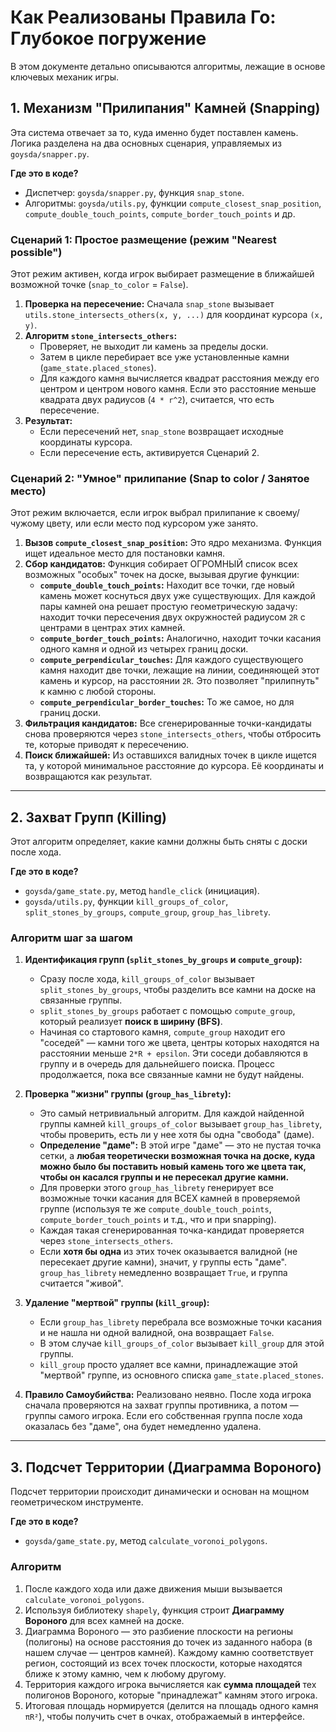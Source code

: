 # Как Реализованы Правила Го: Глубокое погружение

В этом документе детально описываются алгоритмы, лежащие в основе ключевых механик игры.

## 1. Механизм "Прилипания" Камней (Snapping)

Эта система отвечает за то, куда именно будет поставлен камень. Логика разделена на два основных сценария, управляемых из `goysda/snapper.py`.

**Где это в коде?**
*   Диспетчер: `goysda/snapper.py`, функция `snap_stone`.
*   Алгоритмы: `goysda/utils.py`, функции `compute_closest_snap_position`, `compute_double_touch_points`, `compute_border_touch_points` и др.

### Сценарий 1: Простое размещение (режим "Nearest possible")

Этот режим активен, когда игрок выбирает размещение в ближайшей возможной точке (`snap_to_color` = `False`).

1.  **Проверка на пересечение:** Сначала `snap_stone` вызывает `utils.stone_intersects_others(x, y, ...)` для координат курсора `(x, y)`.
2.  **Алгоритм `stone_intersects_others`:**
    *   Проверяет, не выходит ли камень за пределы доски.
    *   Затем в цикле перебирает все уже установленные камни (`game_state.placed_stones`).
    *   Для каждого камня вычисляется квадрат расстояния между его центром и центром нового камня. Если это расстояние меньше квадрата двух радиусов (`4 * r^2`), считается, что есть пересечение.
3.  **Результат:**
    *   Если пересечений нет, `snap_stone` возвращает исходные координаты курсора.
    *   Если пересечение есть, активируется Сценарий 2.

### Сценарий 2: "Умное" прилипание (Snap to color / Занятое место)

Этот режим включается, если игрок выбрал прилипание к своему/чужому цвету, или если место под курсором уже занято.

1.  **Вызов `compute_closest_snap_position`:** Это ядро механизма. Функция ищет идеальное место для постановки камня.
2.  **Сбор кандидатов:** Функция собирает ОГРОМНЫЙ список всех возможных "особых" точек на доске, вызывая другие функции:
    *   **`compute_double_touch_points`:** Находит все точки, где новый камень может коснуться двух уже существующих. Для каждой пары камней она решает простую геометрическую задачу: находит точки пересечения двух окружностей радиусом `2R` с центрами в центрах этих камней.
    *   **`compute_border_touch_points`:** Аналогично, находит точки касания одного камня и одной из четырех границ доски.
    *   **`compute_perpendicular_touches`:** Для каждого существующего камня находит две точки, лежащие на линии, соединяющей этот камень и курсор, на расстоянии `2R`. Это позволяет "прилипнуть" к камню с любой стороны.
    *   **`compute_perpendicular_border_touches`:** То же самое, но для границ доски.
3.  **Фильтрация кандидатов:** Все сгенерированные точки-кандидаты снова проверяются через `stone_intersects_others`, чтобы отбросить те, которые приводят к пересечению.
4.  **Поиск ближайшей:** Из оставшихся валидных точек в цикле ищется та, у которой минимальное расстояние до курсора. Её координаты и возвращаются как результат.

---

## 2. Захват Групп (Killing)

Этот алгоритм определяет, какие камни должны быть сняты с доски после хода.

**Где это в коде?**
*   `goysda/game_state.py`, метод `handle_click` (инициация).
*   `goysda/utils.py`, функции `kill_groups_of_color`, `split_stones_by_groups`, `compute_group`, `group_has_librety`.

### Алгоритм шаг за шагом

1.  **Идентификация групп (`split_stones_by_groups` и `compute_group`):**
    *   Сразу после хода, `kill_groups_of_color` вызывает `split_stones_by_groups`, чтобы разделить все камни на доске на связанные группы.
    *   `split_stones_by_groups` работает с помощью `compute_group`, который реализует **поиск в ширину (BFS)**.
    *   Начиная со стартового камня, `compute_group` находит его "соседей" — камни того же цвета, центры которых находятся на расстоянии меньше `2*R + epsilon`. Эти соседи добавляются в группу и в очередь для дальнейшего поиска. Процесс продолжается, пока все связанные камни не будут найдены.

2.  **Проверка "жизни" группы (`group_has_librety`):**
    *   Это самый нетривиальный алгоритм. Для каждой найденной группы камней `kill_groups_of_color` вызывает `group_has_librety`, чтобы проверить, есть ли у нее хотя бы одна "свобода" (даме).
    *   **Определение "даме":** В этой игре "даме" — это не пустая точка сетки, а **любая теоретически возможная точка на доске, куда можно было бы поставить новый камень того же цвета так, чтобы он касался группы и не пересекал другие камни.**
    *   Для проверки этого `group_has_librety` генерирует все возможные точки касания для ВСЕХ камней в проверяемой группе (используя те же `compute_double_touch_points`, `compute_border_touch_points` и т.д., что и при snapping).
    *   Каждая такая сгенерированная точка-кандидат проверяется через `stone_intersects_others`.
    *   Если **хотя бы одна** из этих точек оказывается валидной (не пересекает другие камни), значит, у группы есть "даме". `group_has_librety` немедленно возвращает `True`, и группа считается "живой".

3.  **Удаление "мертвой" группы (`kill_group`):**
    *   Если `group_has_librety` перебрала все возможные точки касания и не нашла ни одной валидной, она возвращает `False`.
    *   В этом случае `kill_groups_of_color` вызывает `kill_group` для этой группы.
    *   `kill_group` просто удаляет все камни, принадлежащие этой "мертвой" группе, из основного списка `game_state.placed_stones`.

4.  **Правило Самоубийства:** Реализовано неявно. После хода игрока сначала проверяются на захват группы противника, а потом — группы самого игрока. Если его собственная группа после хода оказалась без "даме", она будет немедленно удалена.

---

## 3. Подсчет Территории (Диаграмма Вороного)

Подсчет территории происходит динамически и основан на мощном геометрическом инструменте.

**Где это в коде?**
*   `goysda/game_state.py`, метод `calculate_voronoi_polygons`.

### Алгоритм

1.  После каждого хода или даже движения мыши вызывается `calculate_voronoi_polygons`.
2.  Используя библиотеку `shapely`, функция строит **Диаграмму Вороного** для всех камней на доске.
3.  Диаграмма Вороного — это разбиение плоскости на регионы (полигоны) на основе расстояния до точек из заданного набора (в нашем случае — центров камней). Каждому камню соответствует регион, состоящий из всех точек плоскости, которые находятся ближе к этому камню, чем к любому другому.
4.  Территория каждого игрока вычисляется как **сумма площадей** тех полигонов Вороного, которые "принадлежат" камням этого игрока.
5.  Итоговая площадь нормируется (делится на площадь одного камня `πR²`), чтобы получить счет в очках, отображаемый в интерфейсе. 